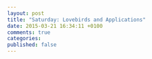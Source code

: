 ```yaml
---
layout: post
title: "Saturday: Lovebirds and Applications"
date: 2015-03-21 16:34:11 +0100
comments: true
categories:
published: false
---
```

